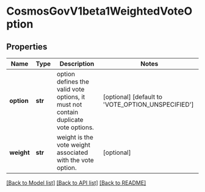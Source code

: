 # CosmosGovV1beta1WeightedVoteOption

## Properties
Name | Type | Description | Notes
------------ | ------------- | ------------- | -------------
**option** | **str** | option defines the valid vote options, it must not contain duplicate vote options. | [optional] [default to 'VOTE_OPTION_UNSPECIFIED']
**weight** | **str** | weight is the vote weight associated with the vote option. | [optional] 

[[Back to Model list]](../README.md#documentation-for-models) [[Back to API list]](../README.md#documentation-for-api-endpoints) [[Back to README]](../README.md)

